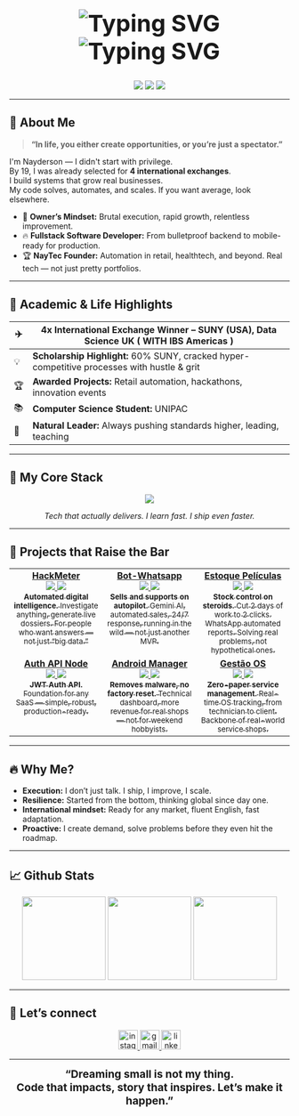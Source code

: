 <h1 align="center" style="font-size:2.6rem;">
  <img src="https://readme-typing-svg.demolab.com?font=Fira+Code&weight=700&size=28&duration=3000&pause=800&color=E4405F&center=true&vCenter=true&width=800&lines=Nayderson+Oliveira" alt="Typing SVG" />
  <br>
  <img src="https://readme-typing-svg.demolab.com?font=Fira+Code&weight=800&size=31&duration=2800&pause=1200&color=E4405F&center=true&vCenter=true&width=900&lines=Evolution+is+Law.;This+is+Nayderson.;Fullstack+Software+Developer.;4x+International+Exchange+Winner.;Automate%2C+Scale%2C+Own+the+Future." alt="Typing SVG" />
</h1>

<p align="center">
  <img src="https://img.shields.io/badge/%F0%9F%8C%8D%20%20Barbacena%2C%20Brazil-222831?style=for-the-badge&logo=homeassistant&logoColor=white" />
  <img src="https://img.shields.io/badge/%F0%9F%8F%86%204x%20International%20Exchange-E4405F?style=for-the-badge&logo=airplane&logoColor=white" />
  <img src="https://komarev.com/ghpvc/?username=Nerdzter&style=for-the-badge&color=222831" />
</p>

---

## 🚀 About Me

> <b>“In life, you either create opportunities, or you’re just a spectator.”</b>

I'm Nayderson — I didn't start with privilege.  
By 19, I was already selected for **4 international exchanges**.  
I build systems that grow real businesses.  
My code solves, automates, and scales. If you want average, look elsewhere.

- 🧠 **Owner’s Mindset:** Brutal execution, rapid growth, relentless improvement.
- 🔥 **Fullstack Software Developer:** From bulletproof backend to mobile-ready for production.
- 🏆 **NayTec Founder:** Automation in retail, healthtech, and beyond. Real tech — not just pretty portfolios.

---

## 🥇 Academic & Life Highlights

| ✈️ | **4x International Exchange Winner** – SUNY (USA), Data Science UK ( WITH  IBS Americas ) |
|----|---------------------------------------------------------------------------------------------|
| 💡 | **Scholarship Highlight:** 60% SUNY, cracked hyper-competitive processes with hustle & grit   |
| 🏆 | **Awarded Projects:** Retail automation, hackathons, innovation events                        |
| 📚 | **Computer Science Student:** UNIPAC | Barbacena, Brazil                                     |
| 🚀 | **Natural Leader:** Always pushing standards higher, leading, teaching                        |

---

## 🧰 My Core Stack

<div align="center">
  <img src="https://skillicons.dev/icons?i=python,java,flutter,js,ts,nodejs,react,firebase,mysql,sqlite,dart,html,css,bash,git,linux" />
</div>
<p align="center"><i>Tech that actually delivers. I learn fast. I ship even faster.</i></p>

---

## 🦾 Projects that Raise the Bar

<table width="100%">
  <tr>
    <td width="32%" valign="top" align="center">
      <a href="https://github.com/Nerdzter/HackMeter">
        <b>HackMeter</b><br>
        <img src="https://img.shields.io/badge/-Node.js-222?style=flat&logo=nodedotjs" /> 
        <img src="https://img.shields.io/badge/-Python-222?style=flat&logo=python" /><br>
        <sub><b>Automated digital intelligence.</b> Investigate anything, generate live dossiers. For people who want answers — not just “big data.”</sub>
      </a>
    </td>
    <td width="32%" valign="top" align="center">
      <a href="https://github.com/Nerdzter/Bot-Whatsapp">
        <b>Bot-Whatsapp</b><br>
        <img src="https://img.shields.io/badge/-n8n-222?style=flat&logo=n8n" />
        <img src="https://img.shields.io/badge/-Docker-222?style=flat&logo=docker" /><br>
        <sub><b>Sells and supports on autopilot.</b> Gemini AI, automated sales, 24/7 response, running in the wild — not just another MVP.</sub>
      </a>
    </td>
    <td width="32%" valign="top" align="center">
      <a href="https://github.com/Nerdzter/EstoquePeliculas">
        <b>Estoque Películas</b><br>
        <img src="https://img.shields.io/badge/-Flutter-222?style=flat&logo=flutter" />
        <img src="https://img.shields.io/badge/-SQLite-222?style=flat&logo=sqlite" /><br>
        <sub><b>Stock control on steroids.</b> Cut 2 days of work to 2 clicks. WhatsApp automated reports. Solving real problems, not hypothetical ones.</sub>
      </a>
    </td>
  </tr>
  <tr>
    <td width="32%" valign="top" align="center">
      <a href="https://github.com/Nerdzter/auth-api-node">
        <b>Auth API Node</b><br>
        <img src="https://img.shields.io/badge/-Node.js-222?style=flat&logo=nodedotjs" />
        <img src="https://img.shields.io/badge/-MongoDB-222?style=flat&logo=mongodb" /><br>
        <sub><b>JWT Auth API.</b> Foundation for any SaaS — simple, robust, production-ready.</sub>
      </a>
    </td>
    <td width="32%" valign="top" align="center">
      <a href="https://github.com/Nerdzter/NayTec-Android-Manager">
        <b>Android Manager</b><br>
        <img src="https://img.shields.io/badge/-Electron-222?style=flat&logo=electron" />
        <img src="https://img.shields.io/badge/-ADB-222?style=flat&logo=android" /><br>
        <sub><b>Removes malware, no factory reset.</b> Technical dashboard, more revenue for real shops — not for weekend hobbyists.</sub>
      </a>
    </td>
    <td width="32%" valign="top" align="center">
      <a href="https://github.com/Nerdzter/gest-oOS">
        <b>Gestão OS</b><br>
        <img src="https://img.shields.io/badge/-Flutter-222?style=flat&logo=flutter" />
        <img src="https://img.shields.io/badge/-Firebase-222?style=flat&logo=firebase" /><br>
        <sub><b>Zero-paper service management.</b> Real-time OS tracking, from technician to client. Backbone of real-world service shops.</sub>
      </a>
    </td>
  </tr>
</table>

---

## 🔥 Why Me?

- **Execution:** I don’t just talk. I ship, I improve, I scale.
- **Resilience:** Started from the bottom, thinking global since day one.
- **International mindset:** Ready for any market, fluent English, fast adaptation.
- **Proactive:** I create demand, solve problems before they even hit the roadmap.

---

## 📈 Github Stats

<p align="center">
  <img src="https://github-readme-stats.vercel.app/api/top-langs?username=Nerdzter&layout=compact&card_width=320&langs_count=7&theme=dracula&hide_border=false" height="150" />
  <img src="https://streak-stats.demolab.com?user=Nerdzter&mode=daily&theme=dracula&hide_border=false&border_radius=5" height="150" />
  <img src="https://github-readme-stats.vercel.app/api?username=Nerdzter&show_icons=true&include_all_commits=true&count_private=true&theme=dracula&hide_border=false" height="150" />
</p>

---

## 💼 Let’s connect

<div align="center">
  <a href="https://instagram.com/eunayderson" target="_blank">
    <img src="https://img.shields.io/static/v1?message=Instagram&logo=instagram&label=&color=E4405F&logoColor=white&labelColor=&style=for-the-badge" height="35" alt="instagram logo"/>
  </a>
  <a href="mailto:nayderson.contato@gmail.com">
    <img src="https://img.shields.io/static/v1?message=Gmail&logo=gmail&label=&color=D14836&logoColor=white&labelColor=&style=for-the-badge" height="35" alt="gmail logo"/>
  </a>
  <a href="https://br.linkedin.com/in/nayderson-oliveira-751ba6217" target="_blank">
    <img src="https://img.shields.io/static/v1?message=LinkedIn&logo=linkedin&label=&color=0077B5&logoColor=white&labelColor=&style=for-the-badge" height="35" alt="linkedin logo"/>
  </a>
</div>

---

<div align="center" style="font-size:1.2rem;font-weight:700;">
  <b>“Dreaming small is not my thing.<br>
  Code that impacts, story that inspires. Let’s make it happen.”</b>
</div>

